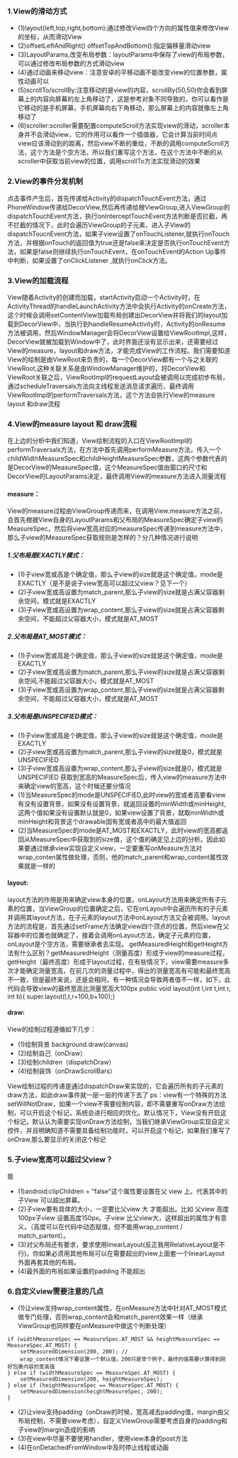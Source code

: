 ### 1.View的滑动方式
* (1)layout(left,top,right,bottom):通过修改View四个方向的属性值来修改View的坐标，从而滑动View
* (2)offsetLeftAndRight() offsetTopAndBottom():指定偏移量滑动view
* (3)LayoutParams,改变布局参数：layoutParams中保存了view的布局参数，可以通过修改布局参数的方式滑动view
* (4)通过动画来移动view：注意安卓的平移动画不能改变view的位置参数，属性动画可以
* (5)scrollTo/scrollBy:注意移动的是view的内容，scrollBy(50,50)你会看到屏幕上的内容向屏幕的左上角移动了，这是参考对象不同导致的，你可以看作是它移动的是手机屏幕，手机屏幕向右下角移动，那么屏幕上的内容就像左上角移动了
* (6)scroller:scroller需要配置computeScroll方法实现view的滑动，scroller本身并不会滑动view，它的作用可以看作一个插值器，它会计算当前时间点view应该滑动到的距离，然后view不断的重绘，不断的调用computeScroll方法，这个方法是个空方法，所以我们重写这个方法，在这个方法中不断的从scroller中获取当前view的位置，调用scrollTo方法实现滑动的效果
### 2.View的事件分发机制
点击事件产生后，首先传递给Activity的dispatchTouchEvent方法，通过PhoneWindow传递给DecorView,然后再传递给根ViewGroup,进入ViewGroup的dispatchTouchEvent方法，执行onInterceptTouchEvent方法判断是否拦截，再不拦截的情况下，此时会遍历ViewGroup的子元素，进入子View的dispatchToucnEvent方法，如果子view设置了onTouchListener,就执行onTouch方法，并根据onTouch的返回值为true还是false来决定是否执行onTouchEvent方法，如果是false则继续执行onTouchEvent，在onTouchEvent的Action
Up事件中判断，如果设置了onClickListener ,就执行onClick方法。
### 3.View的加载流程
View随着Activity的创建而加载，startActivity启动一个Activity时，在ActivityThread的handleLaunchActivity方法中会执行Activity的onCreate方法，这个时候会调用setContentView加载布局创建出DecorView并将我们的layout加载到DecorView中，当执行到handleResumeActivity时，Activity的onResume方法被调用，然后WindowManager会将DecorView设置给ViewRootImpl,这样，DecorView就被加载到Window中了，此时界面还没有显示出来，还需要经过View的measure，layout和draw方法，才能完成View的工作流程。我们需要知道View的绘制是由ViewRoot来负责的，每一个DecorView都有一个与之关联的ViewRoot,这种关联关系是由WindowManager维护的，将DecorView和ViewRoot关联之后，ViewRootImpl的requestLayout会被调用以完成初步布局，通过scheduleTraversals方法向主线程发送消息请求遍历，最终调用ViewRootImpl的performTraversals方法，这个方法会执行View的measure
layout 和draw流程 
### 4.View的measure layout 和 draw流程
在上边的分析中我们知道，View绘制流程的入口在ViewRootImpl的performTraversals方法，在方法中首先调用performMeasure方法，传入一个childWidthMeasureSpec和childHeightMeasureSpec参数，这两个参数代表的是DecorView的MeasureSpec值，这个MeasureSpec值由窗口的尺寸和DecorView的LayoutParams决定，最终调用View的measure方法进入测量流程
#### measure：
View的measure过程由ViewGroup传递而来，在调用View.measure方法之前，会首先根据View自身的LayoutParams和父布局的MeasureSpec确定子view的MeasureSpec，然后将view宽高对应的measureSpec传递到measure方法中，那么子view的MeasureSpec获取规则是怎样的？分几种情况进行说明
##### 1.父布局是EXACTLY模式：
* (1)子view宽或高是个确定值，那么子view的size就是这个确定值，mode是EXACTLY（是不是说子view宽高可以超过父view？见下一个）
* (2)子view宽或高设置为match_parent,那么子view的size就是占满父容器剩余空间，模式就是EXACTLY
* (3)子view宽或高设置为wrap_content,那么子view的size就是占满父容器剩余空间，不能超过父容器大小，模式就是AT_MOST
##### 2.父布局是AT_MOST模式：
* (1)子view宽或高是个确定值，那么子view的size就是这个确定值，mode是EXACTLY
* (2)子view宽或高设置为match_parent,那么子view的size就是占满父容器剩余空间,不能超过父容器大小，模式就是AT_MOST
* (3)子view宽或高设置为wrap_content,那么子view的size就是占满父容器剩余空间，不能超过父容器大小，模式就是AT_MOST
##### 3.父布局是UNSPECIFIED模式：
* (1)子view宽或高是个确定值，那么子view的size就是这个确定值，mode是EXACTLY
* (2)子view宽或高设置为match_parent,那么子view的size就是0，模式就是UNSPECIFIED
* (3)子view宽或高设置为wrap_content,那么子view的size就是0，模式就是UNSPECIFIED
获取到宽高的MeasureSpec后，传入view的measure方法中来确定view的宽高，这个时候还要分情况
* (1)当MeasureSpec的mode是UNSPECIFIED,此时view的宽或者高要看view有没有设置背景，如果没有设置背景，就返回设置的minWidth或minHeight,这两个值如果没有设置默认就是0，如果view设置了背景，就取minWidth或minHeight和背景这个drawable固有宽或者高中的最大值返回
* (2)当MeasureSpec的mode是AT_MOST和EXACTLY，此时view的宽高都返回从MeasureSpec中获取到的size值，这个值的确定见上边的分析。因此如果要通过继承view实现自定义view，一定要重写onMeasure方法对wrap_conten属性做处理，否则，他的match_parent和wrap_content属性效果就是一样的
#### layout:
layout方法的作用是用来确定view本身的位置，onLayout方法用来确定所有子元素的位置，当ViewGroup的位置确定之后，它在onLayout中会遍历所有的子元素并调用其layout方法，在子元素的layout方法中onLayout方法又会被调用。layout方法的流程是，首先通过setFrame方法确定view四个顶点的位置，然后view在父容器中的位置也就确定了，接着会调用onLayout方法，确定子元素的位置，onLayout是个空方法，需要继承者去实现。
getMeasuredHeight和getHeight方法有什么区别？getMeasuredHeight（测量高度）形成于view的measure过程，getHeight（最终高度）形成于layout过程，在有些情况下，view需要measure多次才能确定测量宽高，在前几次的测量过程中，得出的测量宽高有可能和最终宽高不一致，但是最终来说，还是会相同，有一种情况会导致两者值不一样，如下，此代码会导致view的最终宽高比测量宽高大100px
public void layout(int l,int t,int r, int b){
super.layout(l,t,r+100,b+100);} 
#### draw: 
View的绘制过程遵循如下几步：
* (1)绘制背景 background.draw(canvas)
* (2)绘制自己（onDraw）
* (3)绘制children（dispatchDraw） 
* (4)绘制装饰（onDrawScrollBars）

View绘制过程的传递是通过dispatchDraw来实现的，它会遍历所有的子元素的draw方法，如此draw事件就一层一层的传递下去了
ps：view有一个特殊的方法setWillNotDraw，如果一个view不需要绘制内容，即不需要重写onDraw方法绘制，可以开启这个标记，系统会进行相应的优化。默认情况下，View没有开启这个标记，默认认为需要实现onDraw方法绘制，当我们继承ViewGroup实现自定义控件，并且明确知道不需要具备绘制功能时，可以开启这个标记，如果我们重写了onDraw,那么要显示的关闭这个标记
### 5.子view宽高可以超过父view？
能 
* (1)android:clipChildren = "false"这个属性要设置在父 view 上。代表其中的子View 可以超出屏幕。 
* (2)子view要有具体的大小，一定要比父view 大 才能超出。比如 父view 高度 100px子view 设置高度150px。子view
比父view大，这样超出的属性才有意义。（高度可以在代码中动态赋值，但不能用wrap_content / match_partent）。
* (3)对父布局还有要求，要求使用linearLayout(反正我用RelativeLayout是不行)。你如果必须用其他布局可以在需要超出的view上面套一个linearLayout
外面再套其他的布局。 
* (4)最外面的布局如果设置的padding 不能超出
### 6.自定义view需要注意的几点
* (1)让view支持wrap_content属性，在onMeasure方法中针对AT_MOST模式做专门处理，否则wrap_content会和match_parent效果一样（继承ViewGroup也同样要在onMeasure中做这个判断处理）
```
if (widthMeasureSpec == MeasureSpec.AT_MOST && heightMeasureSpec ==	MeasureSpec.AT_MOST) {
	setMeasuredDimension(200, 200); //
	wrap_content情况下要设置一个默认值，200只是举个例子，最终的值需要计算得到刚好包裹内容的宽高值
} else if (widthMeasureSpec == MeasureSpec.AT_MOST) {
	setMeasuredDimension(200, heightMeasureSpec);
} else if (heightMeasureSpec == MeasureSpec.AT_MOST) {
	setMeasuredDimension(heightMeasureSpec, 200);
}
```
* (2)让view支持padding（onDraw的时候，宽高减去padding值，margin由父布局控制，不需要view考虑），自定义ViewGroup需要考虑自身的padding和子view的margin造成的影响
* (3)在view中尽量不要使用handler，使用view本身的post方法
* (4)在onDetachedFromWindow中及时停止线程或动画


